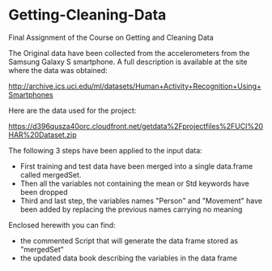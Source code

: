# Getting-Cleaning-Data
Final Assignment of the Course on Getting and Cleaning Data

The Original data have been collected from the accelerometers from the Samsung Galaxy S smartphone. A full description is available at the site where the data was obtained:

http://archive.ics.uci.edu/ml/datasets/Human+Activity+Recognition+Using+Smartphones

Here are the data used for the project:

https://d396qusza40orc.cloudfront.net/getdata%2Fprojectfiles%2FUCI%20HAR%20Dataset.zip

The following 3 steps have been applied to the input data:

* First training and test data have been merged into a single data.frame called mergedSet.
* Then all the variables not containing the mean or Std keywords have been dropped
* Third and last step, the variables names "Person" and "Movement" have been added by replacing the previous names carrying no meaning

Enclosed herewith you can find:
* the commented Script that will generate the data frame stored as "mergedSet"
* the updated data book describing the variables in the data frame
